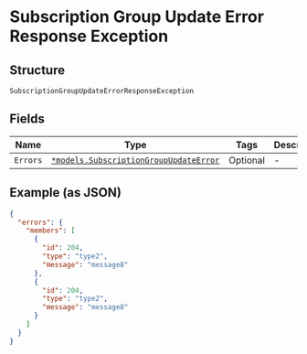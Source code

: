 
# Subscription Group Update Error Response Exception

## Structure

`SubscriptionGroupUpdateErrorResponseException`

## Fields

| Name | Type | Tags | Description |
|  --- | --- | --- | --- |
| `Errors` | [`*models.SubscriptionGroupUpdateError`](subscription-group-update-error.md) | Optional | - |

## Example (as JSON)

```json
{
  "errors": {
    "members": [
      {
        "id": 204,
        "type": "type2",
        "message": "message8"
      },
      {
        "id": 204,
        "type": "type2",
        "message": "message8"
      }
    ]
  }
}
```

